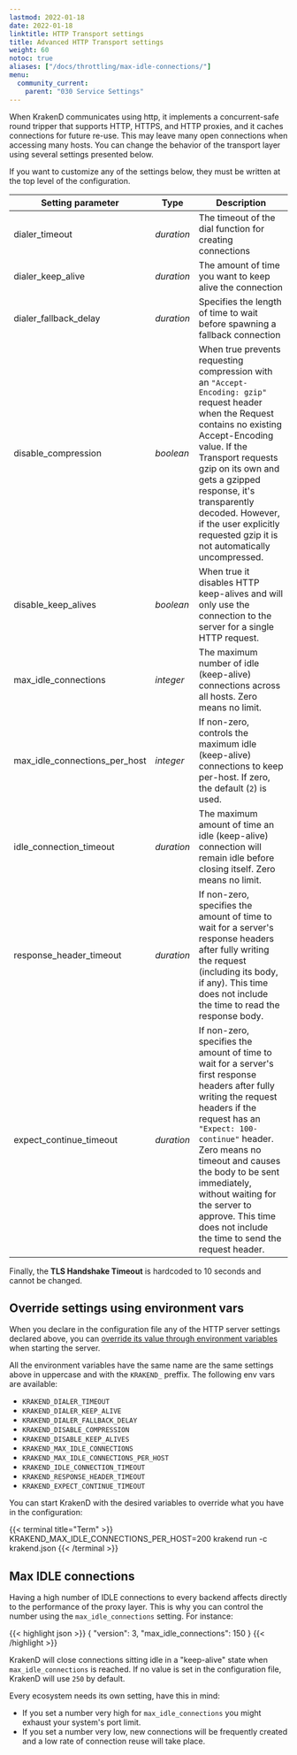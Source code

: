 ```yaml
---
lastmod: 2022-01-18
date: 2022-01-18
linktitle: HTTP Transport settings
title: Advanced HTTP Transport settings
weight: 60
notoc: true
aliases: ["/docs/throttling/max-idle-connections/"]
menu:
  community_current:
    parent: "030 Service Settings"
---
```

When KrakenD communicates using http, it implements a concurrent-safe round tripper that supports HTTP, HTTPS, and HTTP proxies, and it caches connections for future re-use. This may leave many open connections when accessing many hosts. You can change the behavior of the transport layer using several settings presented below.




If you want to customize any of the settings below, they must be written at the top level of the configuration.


| Setting parameter | Type | Description |
|-------------------|---------------|-------------|
| dialer_timeout | *duration* | The timeout of the dial function for creating connections |
| dialer_keep_alive | *duration* | The amount of time you want to keep alive the connection |
| dialer_fallback_delay | *duration* |  Specifies the length of time to wait before spawning a fallback connection |
| disable_compression | *boolean* | When true prevents requesting compression with an `"Accept-Encoding: gzip"` request header when the Request contains no existing Accept-Encoding value. If the Transport requests gzip on its own and gets a gzipped response, it's transparently decoded. However, if the user explicitly requested gzip it is not automatically uncompressed. |
| disable_keep_alives | *boolean* | When true it disables HTTP keep-alives and will only use the connection to the server for a single HTTP request.|
| max_idle_connections | *integer* | The maximum number of idle (keep-alive) connections across all hosts. Zero means no limit. |
| max_idle_connections_per_host | *integer* | If non-zero, controls the maximum idle (keep-alive) connections to keep per-host. If zero, the default (`2`) is used. |
| idle_connection_timeout | *duration* | The maximum amount of time an idle (keep-alive) connection will remain idle before closing itself. Zero means no limit. |
| response_header_timeout | *duration* | If non-zero, specifies the amount of time to wait for a server's response headers after fully writing the request (including its body, if any). This time does not include the time to read the response body.|
| expect_continue_timeout | *duration* | If non-zero, specifies the amount of time to wait for a server's first response headers after fully writing the request headers if the request has an `"Expect: 100-continue"` header. Zero means no timeout and causes the body to be sent immediately, without waiting for the server to approve. This time does not include the time to send the request header.|

Finally, the **TLS Handshake Timeout** is hardcoded to 10 seconds and cannot be changed.


## Override settings using environment vars
When you declare in the configuration file any of the HTTP server settings declared above, you can [override its value through environment variables](/docs/configuration/environment-vars/) when starting the server.

All the environment variables have the same name are the same settings above in uppercase and with the `KRAKEND_` preffix. The following env vars are available:


- `KRAKEND_DIALER_TIMEOUT`
- `KRAKEND_DIALER_KEEP_ALIVE`
- `KRAKEND_DIALER_FALLBACK_DELAY`
- `KRAKEND_DISABLE_COMPRESSION`
- `KRAKEND_DISABLE_KEEP_ALIVES`
- `KRAKEND_MAX_IDLE_CONNECTIONS`
- `KRAKEND_MAX_IDLE_CONNECTIONS_PER_HOST`
- `KRAKEND_IDLE_CONNECTION_TIMEOUT`
- `KRAKEND_RESPONSE_HEADER_TIMEOUT`
- `KRAKEND_EXPECT_CONTINUE_TIMEOUT`


You can start KrakenD with the desired variables to override what you have in the configuration:

{{< terminal title="Term" >}}
KRAKEND_MAX_IDLE_CONNECTIONS_PER_HOST=200 krakend run -c krakend.json
{{< /terminal >}}

## Max IDLE connections
Having a high number of IDLE connections to every backend affects directly to the performance of the proxy layer. This is why you can control the number using the `max_idle_connections` setting. For instance:

{{< highlight json >}}
{
	"version": 3,
	"max_idle_connections": 150
}
{{< /highlight >}}


KrakenD will close connections sitting idle in a "keep-alive" state when `max_idle_connections` is reached. If no value is set in the configuration file, KrakenD will use `250` by default.

Every ecosystem needs its own setting, have this in mind:

- If you set a number very high for `max_idle_connections` you might exhaust your system's port limit.
- If you set a number very low, new connections will be frequently created and a low rate of connection reuse will take place.
